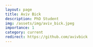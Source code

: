 ```yaml
---
layout: page
title: Aviv Bick
description: PhD Student
img: /assets/img/aviv_bick.jpeg
importance: 1
category: current
redirect: https://github.com/avivbick
---
```

